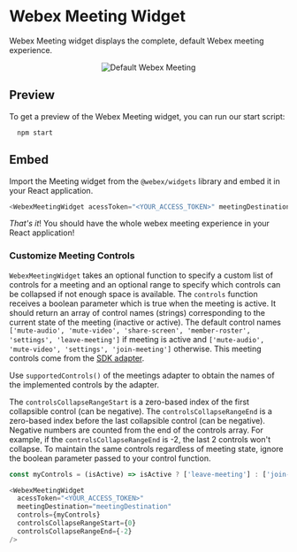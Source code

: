 # Webex Meeting Widget

Webex Meeting widget displays the complete, default Webex meeting experience.

<p align="center">
  <img src="./WebexMeeting.gif" alt="Default Webex Meeting" />
</p>

## Preview

To get a preview of the Webex Meeting widget, you can run our start script:

```shell
  npm start
```

## Embed

Import the Meeting widget from the `@webex/widgets` library and embed it in your React application.

```js
<WebexMeetingWidget acessToken="<YOUR_ACCESS_TOKEN>" meetingDestination="meetingDestination" />
```

_That's it_! You should have the whole webex meeting experience in your React application!

### Customize Meeting Controls

`WebexMeetingWidget` takes an optional function to specify a custom list of controls for a meeting and an optional range to specify which controls can be collapsed if not enough space is available. The `controls` function receives a boolean parameter which is true when the meeting is active. It should return an array of control names (strings) corresponding to the current state of the meeting (inactive or active). The default control names `['mute-audio', 'mute-video', 'share-screen', 'member-roster', 'settings', 'leave-meeting']` if meeting is active and `['mute-audio', 'mute-video', 'settings', 'join-meeting']` otherwise.
This meeting controls come from the [SDK adapter](https://github.com/webex/sdk-component-adapter).

Use `supportedControls()` of the meetings adapter to obtain the names of the implemented controls by the adapter.

The `controlsCollapseRangeStart` is a zero-based index of the first collapsible control (can be negative).
The `controlsCollapseRangeEnd` is a zero-based index before the last collapsible control (can be negative). Negative numbers are counted from the end of the controls array. For example, if the `controlsCollapseRangeEnd` is -2, the last 2 controls won't collapse.
To maintain the same controls regardless of meeting state, ignore the boolean parameter passed to your control function.

```js
const myControls = (isActive) => isActive ? ['leave-meeting'] : ['join-meeting'];

<WebexMeetingWidget 
  acessToken="<YOUR_ACCESS_TOKEN>"
  meetingDestination="meetingDestination"
  controls={myControls} 
  controlsCollapseRangeStart={0} 
  controlsCollapseRangeEnd={-2}
/>
```
